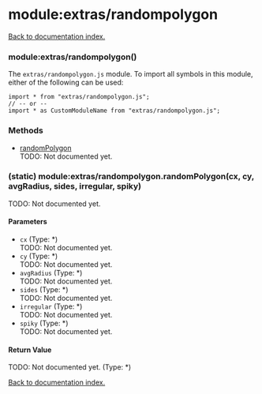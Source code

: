 # module:extras/randompolygon

[Back to documentation index.](index.md)

<a name='extras_randompolygon'></a>
### module:extras/randompolygon()

The <code>extras/randompolygon.js</code> module.
To import all symbols in this module, either of the following can be used:

    import * from "extras/randompolygon.js";
    // -- or --
    import * as CustomModuleName from "extras/randompolygon.js";

### Methods

* [randomPolygon](#extras_randompolygon.randomPolygon)<br>TODO: Not documented yet.

<a name='extras_randompolygon.randomPolygon'></a>
### (static) module:extras/randompolygon.randomPolygon(cx, cy, avgRadius, sides, irregular, spiky)

TODO: Not documented yet.

#### Parameters

* `cx` (Type: *)<br>TODO: Not documented yet.
* `cy` (Type: *)<br>TODO: Not documented yet.
* `avgRadius` (Type: *)<br>TODO: Not documented yet.
* `sides` (Type: *)<br>TODO: Not documented yet.
* `irregular` (Type: *)<br>TODO: Not documented yet.
* `spiky` (Type: *)<br>TODO: Not documented yet.

#### Return Value

TODO: Not documented yet. (Type: *)

[Back to documentation index.](index.md)

